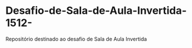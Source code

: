 # Desafio-de-Sala-de-Aula-Invertida-1512-
Repositório destinado ao desafio de Sala de Aula Invertida 
